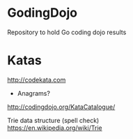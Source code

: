 # GodingDojo
Repository to hold Go coding dojo results

# Katas
<http://codekata.com>
- Anagrams?

<http://codingdojo.org/KataCatalogue/>

Trie data structure (spell check)  
<https://en.wikipedia.org/wiki/Trie>
